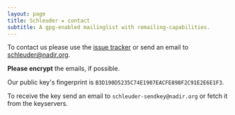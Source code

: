 ```yaml
---
layout: page
title: Schleuder ★ contact
subtitle: A gpg-enabled mailinglist with remailing-capabilities.
---
```


To contact us please use the [issue tracker](https://git.codecoop.org/schleuder/schleuder3) or 
send an email to [schleuder@nadir.org](mailto:schleuder@nadir.org).

**Please encrypt** the emails, if possible.

Our public key's fingerprint is `B3D190D5235C74E1907EACFE898F2C91E2E6E1F3`.

To receive the key send an email to `schleuder-sendkey@nadir.org` or fetch it from the keyservers.
